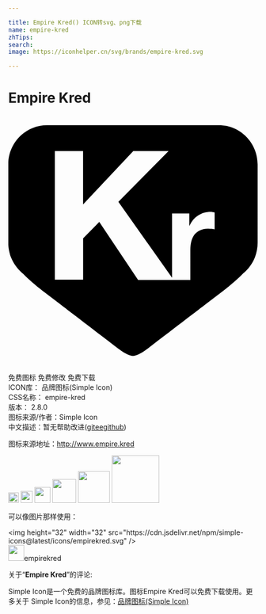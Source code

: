 ```yaml
---

title: Empire Kred() ICON转svg、png下载
name: empire-kred
zhTips: 
search: 
image: https://iconhelper.cn/svg/brands/empire-kred.svg

---
```


# Empire Kred  <small style="font-size: 60%;font-weight: 100"></small>

<div id="svg" class="svg-wrap">
<svg role="img" viewBox="0 0 24 24" xmlns="http://www.w3.org/2000/svg"><title>Empire Kred icon</title><path d="M23.996 4.685c0-2.08-1.674-3.774-3.727-3.774H3.72C1.665.91-.005 2.604-.005 4.69v7.536c0 .336.045.667.135.997.03.134.07.264.12.39.25.623.653 1.17 1.173 1.593.51.524 1.17 1.095 1.965 1.71l.105.074.435.33.52.397c1.19.912 3.205 2.453 6.165 4.71.483.366 1.038.676 1.383.676.343 0 .902-.31 1.383-.676 2.96-2.257 4.972-3.798 6.164-4.71l.972-.74h-.002l.11-.085c.798-.612 1.463-1.19 1.968-1.71.514-.418.908-.96 1.15-1.576.166-.44.252-.906.254-1.376v-7.15h-.003l.003-.003v-.39zm-4.14 6.242c-.093-.017-.188-.032-.283-.045-.105 0-.226-.015-.33-.015-.278-.006-.556.05-.81.164-.214.1-.4.248-.54.436-.135.196-.23.415-.286.646-.06.254-.09.524-.09.81v2.88H12.49L8.756 10.22 7.2 11.795v3.975H4.48V3.4h2.716V8.53l4.83-5.127h3.396l-4.83 4.885 5.166 7.293V9.402h1.662v1.182h.023c.084-.195.195-.38.33-.547.144-.168.3-.312.483-.43.18-.106.375-.21.58-.27.205-.06.42-.09.64-.09.114 0 .24.03.38.06v1.62z"/></svg>
</div>
<detail full-name='empire-kred'></detail>

<div class="detail-page">
<p>
<span><span class="badge-success badge">免费图标</span> <span class="badge-success badge">免费修改</span>  <span class="badge-success badge">免费下载</span> </span>
<br/>
<span>
ICON库：
<span class="badge-secondary badge">品牌图标(Simple Icon)</span> 
</span>
<br/>
<span>
CSS名称：
<span class="badge-secondary badge">empire-kred</span> 
</span>

<br/>
<span>
版本：
<span class="badge-secondary badge">2.8.0</span> 
</span>
<br/>
<span>图标来源/作者：<span class="badge-light badge">Simple Icon</span></span> 
<br/>
<span class="zh-detail">中文描述：暂无<span class="help-link"><span>帮助改进</span>(<a href="https://gitee.com/liuwave/icon-helper/edit/master/json/brands/empire-kred.json" target="_blank" rel="noopener noreferrer">gitee</a><a href="https://github.com/liuwave/icon-helper/edit/master/json/brands/empire-kred.json" target="_blank" rel="noopener noreferrer">github</a></span>)</span><br/>
</p>
</div><div class="description description alert alert-light"><p>图标来源地址：<a href="http://www.empire.kred" target="_blank" rel="noopener noreferrer">http://www.empire.kred</a></p></div>
<div class="alert alert-dark">
<img height="21" width="21" src="https://cdn.jsdelivr.net/npm/simple-icons@latest/icons/empirekred.svg" />
<img height="24" width="24" src="https://cdn.jsdelivr.net/npm/simple-icons@latest/icons/empirekred.svg" />
<img height="32" width="32" src="https://cdn.jsdelivr.net/npm/simple-icons@latest/icons/empirekred.svg" />
<img height="48" width="48" src="https://cdn.jsdelivr.net/npm/simple-icons@latest/icons/empirekred.svg" />
<img height="64" width="64" src="https://cdn.jsdelivr.net/npm/simple-icons@latest/icons/empirekred.svg" />
<img height="96" width="96" src="https://cdn.jsdelivr.net/npm/simple-icons@latest/icons/empirekred.svg" />

</div>
<div>
  <p>可以像图片那样使用：    
  </p>
  <div class="alert alert-primary" style="font-size: 14px">
    &lt;img height="32" width="32" src="https://cdn.jsdelivr.net/npm/simple-icons@latest/icons/empirekred.svg" /&gt;
    <copy-btn content='<img height="32" width="32" src="https://cdn.jsdelivr.net/npm/simple-icons@latest/icons/empirekred.svg" />'></copy-btn>
  </div>
  <div class="alert alert-secondary">
    <img height="32" width="32" src="https://cdn.jsdelivr.net/npm/simple-icons@latest/icons/empirekred.svg" />empirekred
    <copy-btn content="empirekred" btn-title="复制图标名称"></copy-btn>
  </div>
</div>
<div class="icon-detail__container">
<p>关于“<b>Empire Kred</b>”的评论:</p>
</div>
<Vssue title="关于“Empire Kred”的评论" />
<div><p>Simple Icon是一个免费的品牌图标库。图标Empire Kred可以免费下载使用。更多关于  Simple Icon的信息，参见：<a target="_blank" href="https://iconhelper.cn/brands.html">品牌图标(Simple Icon)</a>
</p></div>
